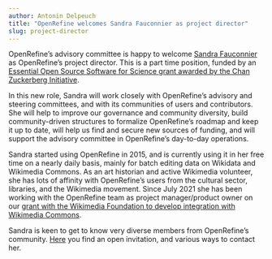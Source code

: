 ```yaml
---
author: Antonin Delpeuch
title: "OpenRefine welcomes Sandra Fauconnier as project director"
slug: project-director
---
```


OpenRefine’s advisory committee is happy to welcome [Sandra Fauconnier](https://meta.wikimedia.org/wiki/User:SFauconnier) as OpenRefine’s project director. This is a part time position, funded by an [Essential Open Source Software for Science grant awarded by the Chan Zuckerberg Initiative](https://chanzuckerberg.com/eoss/proposals/openrefine-for-everyone/).

In this new role, Sandra will work closely with OpenRefine’s advisory and steering committees, and with its communities of users and contributors. She will help to improve our governance and community diversity, build community-driven structures to formalize OpenRefine’s roadmap and keep it up to date, will help us find and secure new sources of funding, and will support the advisory committee in OpenRefine’s day-to-day operations.

Sandra started using OpenRefine in 2015, and is currently using it in her free time on a nearly daily basis, mainly for batch editing data on Wikidata and Wikimedia Commons. As an art historian and active Wikimedia volunteer, she has lots of affinity with OpenRefine’s users from the cultural sector, libraries, and the Wikimedia movement. Since July 2021 she has been working with the OpenRefine team as project manager/product owner on our [grant with the Wikimedia Foundation to develop integration with Wikimedia Commons](https://meta.wikimedia.org/wiki/Grants:Project/CS%26S/Structured_Data_on_Wikimedia_Commons_functionalities_in_OpenRefine).

Sandra is keen to get to know very diverse members from OpenRefine’s community. [Here](https://hackmd.io/JgmAzY_9RwCilSQIxkNChA?view) you find an open invitation, and various ways to contact her.
